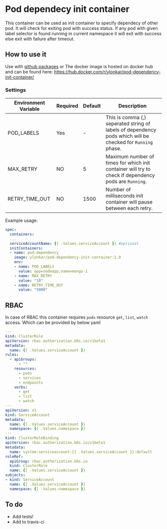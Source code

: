 # Pod dependecy init container

This container can be used as init container to specify dependecy of other pod. It will check for exiting pod with success status. If any pod with given label selector is found running in current namespace it will exit with success else exit with failure after timeout.

## How to use it

Use with [github packages](https://github.com/yogeshlonkar/pod-dependency-init-container/packages) or
The docker image is hosted on docker hub and can be found here: https://hub.docker.com/r/ylonkar/pod-dependency-init-container/


### Settings

| Environment Variable | Required | Default | Description |
| --- | --- | --- | --- |
| POD_LABELS | Yes | - | This is comma (,) seperated string of labels of dependency pods which will be checked for `Running` phase. |
| MAX_RETRY | NO | 5 | Maximum number of times for which init container will try to check if dependency pods are `Running`. |
| RETRY_TIME_OUT | NO | 1500 | Number of milliseconds init container will pause between each retry. |

Example usage:
```yaml
spec:
  containers:
  ...
  serviceAccountName: {{ .Values.serviceAccount }} #optional
  initContainers:
  - name: pod-dependency
    image: ylonkar/pod-dependency-init-container:1.0
    env:
    - name: POD_LABELS
      value: app=nodeapp,name=mongo-1
    - name: MAX_RETRY
      value: "10"
    - name: RETRY_TIME_OUT
      value: "5000"
```

## RBAC
In case of RBAC this container requires `pods` resource `get`, `list`, `watch` access. Which can be provided by below yaml
```yaml
---
kind: ClusterRole
apiVersion: rbac.authorization.k8s.io/v1beta1
metadata:
  name: {{ .Values.serviceAccount }}
rules:
  - apiGroups:
      - ""
    resources:
      - pods
      - services
      - endpoints
    verbs:
      - get
      - list
      - watch
---
apiVersion: v1
kind: ServiceAccount
metadata:
  name: {{ .Values.serviceAccount }}
  namespace: {{ .Values.namespace }}
---
kind: ClusterRoleBinding
apiVersion: rbac.authorization.k8s.io/v1beta1
metadata:
  name: system:serviceaccount:{{ .Values.serviceAccount }}:default
roleRef:
  apiGroup: rbac.authorization.k8s.io
  kind: ClusterRole
  name: {{ .Values.serviceAccount }}
subjects:
- kind: ServiceAccount
  name: {{ .Values.serviceAccount }}
  namespace: {{ .Values.namespace }}
```

## To do

- Add tests!
- Add to travis-ci
